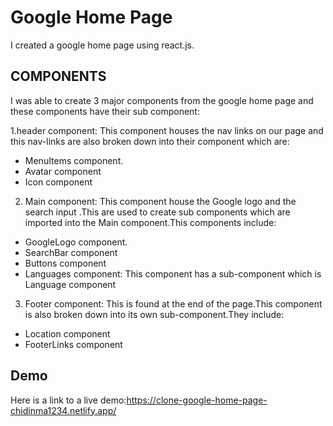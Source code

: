 # **Google Home Page**

I created a google home page using react.js.

## **COMPONENTS**

I was able to create 3 major components from the google home page and these components have their sub component:

1.header component: This component houses the nav links on our page and this nav-links are also broken down into their component which are:

- MenuItems component.
- Avatar component
- Icon component

2. Main component: This component house the Google logo and the search input .This are used to create sub components which are imported into the Main component.This components include:

- GoogleLogo component.
- SearchBar component
- Buttons component
- Languages component: This component has a sub-component which is Language component

3. Footer component: This is found at the end of the page.This component is also broken down into its own sub-component.They include:

- Location component
- FooterLinks component

## **Demo**

Here is a link to a live demo:https://clone-google-home-page-chidinma1234.netlify.app/
